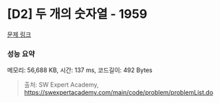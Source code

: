 # [D2] 두 개의 숫자열 - 1959 

[문제 링크](https://swexpertacademy.com/main/code/problem/problemDetail.do?contestProbId=AV5PpoFaAS4DFAUq) 

### 성능 요약

메모리: 56,688 KB, 시간: 137 ms, 코드길이: 492 Bytes



> 출처: SW Expert Academy, https://swexpertacademy.com/main/code/problem/problemList.do